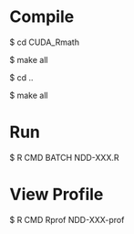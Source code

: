 # Compile
<p>$ cd CUDA_Rmath</p>
<p>$ make all</p>
<p>$ cd ..</p>
<p>$ make all</p>

# Run
<p>$ R CMD BATCH NDD-XXX.R</p>

# View Profile
<p>$ R CMD Rprof NDD-XXX-prof</p>
